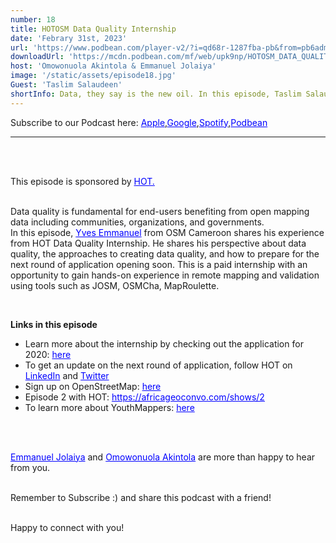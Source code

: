 ```yaml
---
number: 18
title: HOTOSM Data Quality Internship
date: 'Febrary 31st, 2023'
url: 'https://www.podbean.com/player-v2/?i=qd68r-1287fba-pb&from=pb6admin'
downloadUrl: 'https://mcdn.podbean.com/mf/web/upk9np/HOTOSM_DATA_QUALITY_INTERNSHIP8rd0k.mp3'
host: 'Omowonuola Akintola & Emmanuel Jolaiya'
image: '/static/assets/episode18.jpg'
Guest: 'Taslim Salaudeen'
shortInfo: Data, they say is the new oil. In this episode, Taslim Salaudeen, the lead innovator at Milsat shares his experience ...
---
```


Subscribe to our Podcast here: <a target="_blank" href="https://podcasts.apple.com/ng/podcast/africa-geoconvo-podcast/id1549049632" style='color:blue;'>Apple</a>,<a target="_blank" href="https://www.google.com/podcasts?feed=aHR0cHM6Ly9mZWVkLnBvZGJlYW4uY29tL2FmcmljYWdlb2NvbnZvL2ZlZWQueG1s" style='color:blue;'>Google</a>,<a target="_blank" href="https://africageoconvo.podbean.com/" style='color:blue;'>Spotify</a>,<a target="_blank" href="https://africageoconvo.podbean.com/" style='color:blue;'>Podbean</a><br>

<hr>
<br><br>

This episode is sponsored by <a href='https://www.hotosm.org/' target='_blank' style='color:blue'>HOT.</a>
<br><br>

Data quality is fundamental for end-users benefiting from open mapping data including communities, organizations, and governments.
<br>
In this episode, <a target="_blank" href="https://www.linkedin.com/in/yves-emmanuel-nikoyo-emougou-a92615102/" style='color:blue;'>Yves Emmanuel</a> from OSM Cameroon shares his experience from HOT Data Quality Internship. He shares his perspective about data quality, the approaches to creating data quality, and how to prepare for the next round of application opening soon. This is a paid internship with an opportunity to gain hands-on experience in remote mapping and validation using tools such as JOSM, OSMCha, MapRoulette.

<br>

<strong>Links in this episode</strong>

<ul>
    <li>Learn more about the internship by checking out the application for 2020: <a target="_blank" href=" https://www.hotosm.org/jobs/data-quality-internship/" style='color:blue;'>here</a></li>
    <li>To get an update on the next round of application, follow HOT on <a target="_blank" href="https://www.linkedin.com/company/humanitarian-openstreetmap-team/" style='color:blue;'>LinkedIn</a> and <a target="_blank" href="https://twitter.com/hotosm" style='color:blue;'>Twitter</a></li>
    <li>Sign up on OpenStreetMap: <a target="_blank" href="https://www.openstreetmap.org/user/new" style='color:blue;'>here
    </a></li>
    <li>Episode 2 with HOT:  <a target="_blank" href="https://africageoconvo.com/shows/2
" style='color:blue;'>https://africageoconvo.com/shows/2
</a></li>
<li>To learn more about YouthMappers: <a target="_blank" href="https://africageoconvo.podbean.com/e/the-youthmappers-network/
" style='color:blue;'>here
</a></li>
</ul>

<br><br>

<a href='https://www.twitter.com/jeafreezy' target='_blank' style='color:blue'> Emmanuel Jolaiya</a> and <a href='https://twitter.com/Svelte_mo' target='_blank' style='color:blue'> Omowonuola Akintola</a> are more than happy to hear from you.</li>

<br>
Remember to Subscribe :) and share this podcast with a friend! <br><br>

Happy to connect with you!
